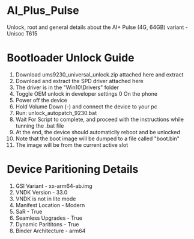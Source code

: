 # AI_Plus_Pulse
Unlock, root and general details about the AI+ Pulse (4G, 64GB) variant - Unisoc T615

# Bootloader Unlock Guide
1. Download ums9230_universal_unlock.zip attached here and extract
2. Download and extract the SPD driver attached here
3. The driver is in the "Win10\Drivers" folder
4. Toggle OEM unlock in developer settings 0 On the phone
5. Power off the device
6. Hold Volume Down (-) and connect the device to your pc
7. Run: unlock_autopatch_9230.bat
8. Wait For Script to complete, and proceed with the instructions while tunning the .bat file
9. At the end, the device should automaticlly reboot and be unlocked
10. Note that the boot image will be dumped to a file called "boot.bin"
11. The image will be from the current active slot

# Device Paritioning Details
1. GSI Variant - xx-arm64-ab.img
2. VNDK Version - 33.0
3. VNDK is not in lite mode
4. Manifest Location - Modern
5. SaR - True
6. Seamless Upgrades - True
7. Dynamic Parititons - True
8. Binder Architecture - arm64
